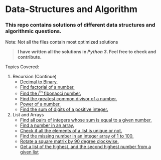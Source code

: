 # Data-Structures and Algorithm

### This repo contains solutions of different data structures and algorithmic questions.
Note: Not all the files contain most optimized solutions

> **I have written all the solutions in _Python 3_. Feel free to check and contribute.**

Topics Covered:

1. Recursion (Continue)
   - [Decimal to Binary.](/Python/Recursion/decimalToBinary.py)
   - [Find factorial of a number.](/Python/Recursion/factorial.py)
   - [Find the *i*<sup>th</sup> fibonacci number.](/Python/Recursion/fibonacci.py)
   - [Find the greatest common divisor of a number.](/Python/Recursion/gcd.py)
   - [Power of a number.](/Python/Recursion/power.py)
   - [Find the sum of digits of a positive integer.](/Python/Recursion/sum_of_digits.py)
2. List and Arrays
   - [Find all pairs of integers whose sum is equal to a given number.](/Python/Array/findPairs.py)
   - [Find a number in an array.](/Python/Array/f_number.py)
   - [Check if all the elements of a list is unique or not.](/Python/Array/isUnique.py)
   - [Find the missing number in an integer array of 1 to 100.](/Python/Array/missingNumber.py)
   - [Rotate a square matrix by 90 degree clockwise.](/Python/Array/matrix_rotation.py)
   - [Get a list of the highest, and the second highest number from a given list](/Python/Array/findTwoHighestNumber.py)
